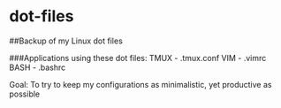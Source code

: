 # dot-files
##Backup of my Linux dot files

###Applications using these dot files:
	TMUX - .tmux.conf
	VIM - .vimrc
	BASH - .bashrc

Goal: To try to keep my configurations as minimalistic, yet productive as possible
